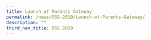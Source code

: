 ```yaml
---
title: Launch of Parents Gateway
permalink: /news/OSS-2019/Launch-of-Parents-Gateway/
description: ""
third_nav_title: OSS 2019
---
```

